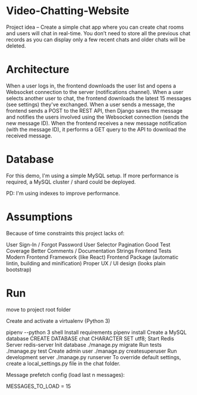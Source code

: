 # Video-Chatting-Website

Project idea – Create a simple chat app where you can create chat rooms and users will chat in real-time. You don’t need to store all the previous chat records as you can display only a few recent chats and older chats will be deleted.

# Architecture

When a user logs in, the frontend downloads the user list and opens a Websocket connection to the server (notifications channel).
When a user selects another user to chat, the frontend downloads the latest 15 messages (see settings) they've exchanged.
When a user sends a message, the frontend sends a POST to the REST API, then Django saves the message and notifies the users involved using the Websocket connection (sends the new message ID).
When the frontend receives a new message notification (with the message ID), it performs a GET query to the API to download the received message.

# Database
For this demo, I'm using a simple MySQL setup. If more performance is required, a MySQL cluster / shard could be deployed.

PD: I'm using indexes to improve performance.

# Assumptions
Because of time constraints this project lacks of:

User Sign-In / Forgot Password
User Selector Pagination
Good Test Coverage
Better Comments / Documentation Strings
Frontend Tests
Modern Frontend Framework (like React)
Frontend Package (automatic lintin, building and minification)
Proper UX / UI design (looks plain bootstrap)

# Run
move to project root folder

Create and activate a virtualenv (Python 3)

pipenv --python 3 shell
Install requirements
pipenv install
Create a MySQL database
CREATE DATABASE chat CHARACTER SET utf8;
Start Redis Server
redis-server
Init database
./manage.py migrate
Run tests
./manage.py test
Create admin user
./manage.py createsuperuser
Run development server
./manage.py runserver
To override default settings, create a local_settings.py file in the chat folder.

Message prefetch config (load last n messages):

MESSAGES_TO_LOAD = 15
